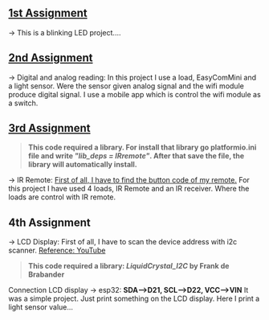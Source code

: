 ## [1st Assignment](https://github.com/MaxJakaria/2nd_stage_projects/tree/23251ae5723758bfc1c4dd74095b5624c02c8591)

-> This is a blinking LED project....

## [2nd Assignment](https://github.com/MaxJakaria/2nd_stage_projects/tree/559fe8156fc74596479d90d5cdf2c6e5ba1c6983)

-> Digital and analog reading: In this project I use a load, EasyComMini and a light sensor. Were the sensor given analog signal and the wifi module produce digital signal. I use a mobile app which is control the wifi module as a switch.

## [3rd Assignment](https://github.com/MaxJakaria/2nd_stage_projects/tree/90ae6a5c4ee31f03d2bbba15261b904f4b23b4bb)

> **This code required a library. For install that library go platformio.ini file and write _"lib_deps = IRremote"_. After that save the file, the library will automatically install.**

-> IR Remote: [First of all, I have to find the button code of my remote.](https://github.com/MaxJakaria/2nd_stage_projects/tree/42862aa0cc734ac78a88c60856870a76d224b040)
For this project I have used 4 loads, IR Remote and an IR receiver. Where the loads are control with IR remote.

## 4th Assignment

-> LCD Display: First of all, I have to scan the device address with i2c scanner. [Reference: YouTube](https://www.youtube.com/watch?v=acTGCaNllxI)

> **This code required a library: _LiquidCrystal_I2C_ by Frank de Brabander**

Connection LCD display -> esp32: **SDA-->D21, SCL-->D22, VCC-->VIN**
It was a simple project. Just print something on the LCD display. Here I print a light sensor value...
